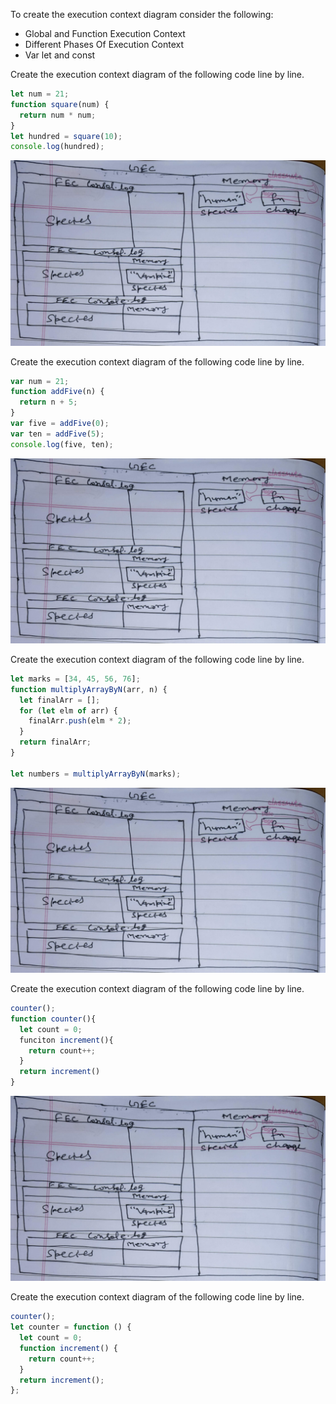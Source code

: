To create the execution context diagram consider the following:

- Global and Function Execution Context
- Different Phases Of Execution Context
- Var let and const

Create the execution context diagram of the following code line by line.

```js
let num = 21;
function square(num) {
  return num * num;
}
let hundred = square(10);
console.log(hundred);
```
![](./img/img01.jpg)

Create the execution context diagram of the following code line by line.

```js
var num = 21;
function addFive(n) {
  return n + 5;
}
var five = addFive(0);
var ten = addFive(5);
console.log(five, ten);
```
![](./img/img01.jpg)


Create the execution context diagram of the following code line by line.

```js
let marks = [34, 45, 56, 76];
function multiplyArrayByN(arr, n) {
  let finalArr = [];
  for (let elm of arr) {
    finalArr.push(elm * 2);
  }
  return finalArr;
}

let numbers = multiplyArrayByN(marks);
```
![](./img/img01.jpg)

Create the execution context diagram of the following code line by line.

```js
counter();
function counter(){
  let count = 0;
  funciton increment(){
    return count++;
  }
  return increment()
}
```
![](./img/img01.jpg)

Create the execution context diagram of the following code line by line.

```js
counter();
let counter = function () {
  let count = 0;
  function increment() {
    return count++;
  }
  return increment();
};
```
